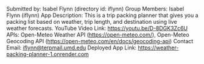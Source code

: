 Submitted by: Isabel Flynn (directory id: iflynn)
Group Members: Isabel Flynn (iflynn)
App Description: This is a trip packing planner that gives you a packing list based on weather, trip length, and destination using live weather forecasts.
YouTube Video Link: https://youtu.be/D-8DGK3Zc6U
APIs: Open-Meteo Weather API (https://open-meteo.com/), Open-Meteo Geocoding API (https://open-meteo.com/en/docs/geocoding-api)
Contact Email: iflynn@terpmail.umd.edu
Deployed App Link: https://weather-packing-planner-1.onrender.com